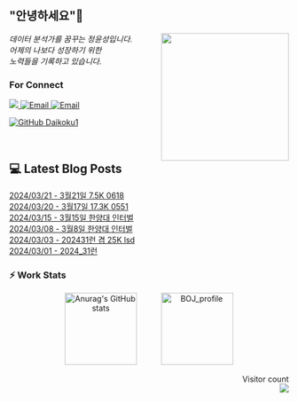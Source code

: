 
<h2> "안녕하세요"👋 </h2>
<img align='right' src="https://user-images.githubusercontent.com/50973778/144942576-b2f10b31-e628-43e4-b7da-3cc2144a5b73.gif" width="230">
<p><em> 데이터 분석가를 꿈꾸는 정윤성입니다.</br> 어제의 나보다 성장하기 위한 </br> 노력들을 기록하고 있습니다.</em></p>

### For Connect
<a href="https://blog.naver.com/jjys9047" target="_blank"><img src="https://img.shields.io/badge/-BLOG-brightgreen?style=flat-square&logo=Bloglovin&logoColor=white">
<a href="https://mail.google.com/mail/?view=cm&amp;fs=1&amp;to=jys9047@gmail.com" target="_blank"><img src="https://img.shields.io/badge/-Gmail-c14438?style=flat-square&logo=Gmail&logoColor=white" alt="Email">
<a href="mailto:jjys9047@naver.com" target="_blank"><img src="https://img.shields.io/badge/-Naver-brightgreen?style=flat-square&logo=Naver&logoColor=white" alt="Email">

[![GitHub Daikoku1](https://img.shields.io/github/followers/Daikoku1?label=follow&style=social)](https://github.com/Daikoku1)

</br>

## 💻 Latest Blog Posts
[2024/03/21 - 3월21일 7.5K 0618](https://blog.naver.com/jjys9047/223391296037?fromRss=true) <br>
[2024/03/20 - 3월17일 17.3K 0551](https://blog.naver.com/jjys9047/223389202408?fromRss=true) <br>
[2024/03/15 - 3월15일 한양대 인터벌](https://blog.naver.com/jjys9047/223384919409?fromRss=true) <br>
[2024/03/08 - 3월8일 한양대 인터벌](https://blog.naver.com/jjys9047/223377690577?fromRss=true) <br>
[2024/03/03 - 202431런 겸 25K lsd](https://blog.naver.com/jjys9047/223371796783?fromRss=true) <br>
[2024/03/01 - 2024_31런](https://blog.naver.com/jjys9047/223370409249?fromRss=true) <br>


### ⚡ Work Stats
<p align = 'center'>
  <img src="https://github-readme-stats.vercel.app/api?username=Daikoku1&show_icons=true&theme=midnight-purple" alt="Anurag's GitHub stats" height="130" hspace="20"/>
  <img src="http://mazassumnida.wtf/api/v2/generate_badge?boj=jys9047" alt="BOJ_profile" height="130" hspace="20"/>
</p>

<p align="right"> 
  Visitor count<br>
  <img src="https://profile-counter.glitch.me/Daikoku1/count.svg" />
</p>
